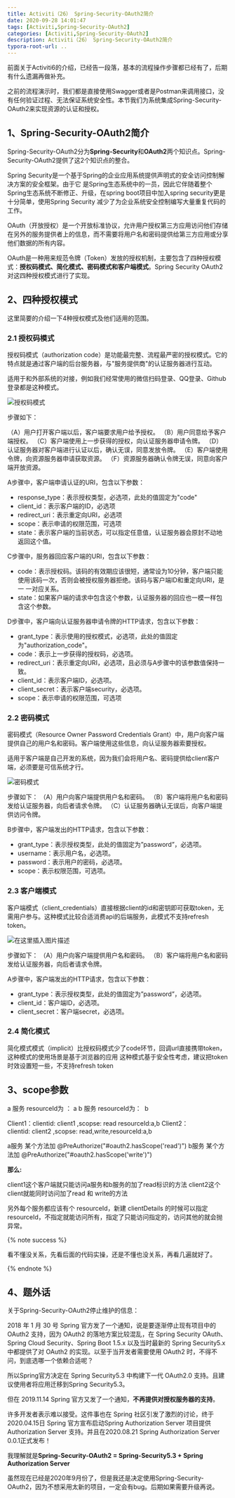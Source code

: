 ```yaml
---
title: Activiti（26） Spring-Security-OAuth2简介
date: 2020-09-28 14:01:47
tags: [Activiti,Spring-Security-OAuth2]
categories: [Activiti,Spring-Security-OAuth2]
description: Activiti（26） Spring-Security-OAuth2简介
typora-root-url: ..
---
```


前面关于Activiti6的介绍，已经告一段落，基本的流程操作步骤都已经有了，后期有什么遗漏再做补充。

之前的流程演示时，我们都是直接使用Swagger或者是Postman来调用接口，没有任何验证过程、无法保证系统安全性。本节我们为系统集成Spring-Security-OAuth2来实现资源的认证和授权。

## 1、Spring-Security-OAuth2简介

Spring-Security-OAuth2分为**Spring-Security**和**OAuth2**两个知识点。Spring-Security-OAuth2提供了这2个知识点的整合。

Spring Security是一个基于Spring的企业应用系统提供声明式的安全访问控制解决方案的安全框架。由于它 是Spring生态系统中的一员，因此它伴随着整个Spring生态系统不断修正、升级，在spring boot项目中加入spring security更是十分简单，使用Spring Security 减少了为企业系统安全控制编写大量重复代码的工作。 

OAuth（开放授权）是一个开放标准协议，允许用户授权第三方应用访问他们存储在另外的服务提供者上的信息，而不需要将用户名和密码提供给第三方应用或分享他们数据的所有内容。

OAuth是一种用来规范令牌（Token）发放的授权机制，主要包含了四种授权模式：**授权码模式、简化模式、密码模式和客户端模式**。Spring Security OAuth2对这四种授权模式进行了实现。



## 2、四种授权模式

这里简要的介绍一下4种授权模式及他们适用的范围。

### 2.1 授权码模式

授权码模式（authorization code）是功能最完整、流程最严密的授权模式。它的特点就是通过客户端的后台服务器，与"服务提供商"的认证服务器进行互动。

适用于和外部系统的对接，例如我们经常使用的微信扫码登录、QQ登录、Github登录都是这种模式。

![授权码模式](/images/activiti6-26/%E6%8E%88%E6%9D%83%E7%A0%81%E6%A8%A1%E5%BC%8F.png)

步骤如下：

（A）用户打开客户端以后，客户端要求用户给予授权。
（B）用户同意给予客户端授权。
（C）客户端使用上一步获得的授权，向认证服务器申请令牌。
（D）认证服务器对客户端进行认证以后，确认无误，同意发放令牌。
（E）客户端使用令牌，向资源服务器申请获取资源。
（F）资源服务器确认令牌无误，同意向客户端开放资源。

A步骤中，客户端申请认证的URI，包含以下参数：

*    response_type：表示授权类型，必选项，此处的值固定为"code"
*    client_id：表示客户端的ID，必选项
*    redirect_uri：表示重定向URI，必选项
*    scope：表示申请的权限范围，可选项
*    state：表示客户端的当前状态，可以指定任意值，认证服务器会原封不动地返回这个值。

C步骤中，服务器回应客户端的URI，包含以下参数：

*    code：表示授权码。该码的有效期应该很短，通常设为10分钟，客户端只能使用该码一次，否则会被授权服务器拒绝。该码与客户端ID和重定向URI，是一 一对应关系。
*    state：如果客户端的请求中包含这个参数，认证服务器的回应也一模一样包含这个参数。

D步骤中，客户端向认证服务器申请令牌的HTTP请求，包含以下参数：

*    grant_type：表示使用的授权模式，必选项，此处的值固定为"authorization_code"。
*    code：表示上一步获得的授权码，必选项。
*    redirect_uri：表示重定向URI，必选项，且必须与A步骤中的该参数值保持一致。
*    client_id：表示客户端ID，必选项。
*    client_secret：表示客户端security，必选项。
*    scope：表示申请的权限范围，可选项

### 2.2 密码模式

   密码模式（Resource Owner Password Credentials Grant）中，用户向客户端提供自己的用户名和密码。客户端使用这些信息，向认证服务器索要授权。

适用于客户端是自己开发的系统，因为我们会将用户名、密码提供给client客户端，必须要是可信系统才行。

![密码模式](/images/activiti6-26/%E5%AF%86%E7%A0%81%E6%A8%A1%E5%BC%8F.png)

步骤如下：
（A）用户向客户端提供用户名和密码。
（B）客户端将用户名和密码发给认证服务器，向后者请求令牌。
（C）认证服务器确认无误后，向客户端提供访问令牌。

B步骤中，客户端发出的HTTP请求，包含以下参数：

* grant_type：表示授权类型，此处的值固定为”password”，必选项。
* username：表示用户名，必选项。
* password：表示用户的密码，必选项。
* scope：表示权限范围，可选项。

### 2.3 客户端模式

客户端模式（client_credentials）直接根据client的id和密钥即可获取token，无需用户参与。这种模式比较合适消费api的后端服务，此模式不支持refresh token。

![在这里插入图片描述](/images/activiti6-26/20190314171857269.png)

步骤如下：
（A）用户向客户端提供用户名和密码。
（B）客户端将用户名和密码发给认证服务器，向后者请求令牌。

A步骤中，客户端发出的HTTP请求，包含以下参数：

* grant_type：表示授权类型，此处的值固定为”password”，必选项。
* client_id：客户端ID，必选项。
* client_secret：客户端secret，必选项。

### 2.4 简化模式

 简化模式模式（implicit）比授权码模式少了code环节，回调url直接携带token，这种模式的使用场景是基于浏览器的应用
 这种模式基于安全性考虑，建议把token时效设置短一些，不支持refresh token



## 3、scope参数

 a 服务 resourceId为 ： a
 b 服务 resourceId为：  b

 Client1：clientid: client1 ,scopse: read          resourceId:a,b
 Client2：clientid: client2 ,scopse: read,write,resourceId:a,b

 a服务 某个方法加 @PreAuthorize("#oauth2.hasScope('read')")
 b服务 某个方法加 @PreAuthorize("#oauth2.hasScope('write')")

 **那么:** 

client1这个客户端就只能访问a服务和b服务的加了read标识的方法
client2这个client就能同时访问加了read 和 write的方法

 另外每个服务都应该有个 resourceId，新建 clientDetails 的时候可以指定 resourceId，不指定就能访问所有，指定了只能访问指定的，访问其他的就会抛异常。

{% note success %}

看不懂没关系，先看后面的代码实操，还是不懂也没关系，再看几遍就好了。

{% endnote %}



## 4、题外话

关于Spring-Security-OAuth2停止维护的信息：

2018 年 1 月 30 号 Spring 官方发了一个通知，说是要逐渐停止现有项目中的 OAuth2 支持，因为 OAuth2 的落地方案比较混乱，在 Spring Security OAuth、Spring Cloud Security、Spring Boot 1.5.x 以及当时最新的 Spring Security5.x 中都提供了对 OAuth2 的实现。以至于当开发者需要使用 OAuth2 时，不得不问，到底选哪一个依赖合适呢？

所以Spring官方决定在 Spring Security5.3 中构建下一代 OAuth2.0 支持。且建议使用者将应用迁移到Spring Security5.3。

但在 2019.11.14 Spring 官方又发了一个通知，**不再提供对授权服务器的支持**。

许多开发者表示难以接受。这件事也在 Spring 社区引发了激烈的讨论，终于2020.04.15日 Spring 官方宣布启动Spring Authorization Server 项目提供 Authorization Server 支持。并且在2020.08.21  Spring Authorization Server 0.0.1正式发布！

我理解就是**Spring-Security-OAuth2  =  Spring-Security5.3  +  Spring Authorization Server**

虽然现在已经是2020年9月份了，但是我还是决定使用Spring-Security-OAuth2，因为不想采用太新的项目，一定会有bug。后期如果需要升级再说。